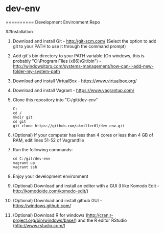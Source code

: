# dev-env
==========
Development Environment Repo

##Installation

1. Download and install Git - http://git-scm.com/ (Select the option to add git to your PATH to use it through the command prompt)
2. Add git's bin directory to your PATH variable (On windows, this is probably "C:\Program Files (x86)\Git\bin") - http://windowsitpro.com/systems-management/how-can-i-add-new-folder-my-system-path
3. Download and install VirtualBox - https://www.virtualbox.org/
4. Download and install Vagrant - https://www.vagrantup.com/
5. Clone this repository into "C:/git/dev-env"

    ```
    C:
    cd /
    mkdir git
    cd git
    git clone https://github.com/akmiller01/dev-env.git
    ```
6. (Optional) If your computer has less than 4 cores or less than 4 GB of RAM, edit lines 51-52 of Vagrantfile
7. Run the following commands:

    ```
    cd C:/git/dev-env
    vagrant up
    vagrant ssh
    ```
8. Enjoy your development environment
9. (Optional) Download and install an editor with a GUI (I like Komodo Edit - http://komodoide.com/komodo-edit/)
10. (Optional) Download and install github GUI - https://windows.github.com/
11. (Optional) Download R for windows (http://cran.r-project.org/bin/windows/base/) and the R editor RStudio (http://www.rstudio.com/)
